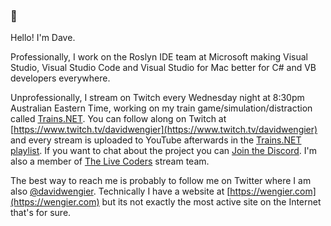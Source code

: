 ### 👋

Hello! I'm Dave.

Professionally, I work on the Roslyn IDE team at Microsoft making Visual Studio, Visual Studio Code and Visual Studio for Mac better for C# and VB developers everywhere.

Unprofessionally, I stream on Twitch every Wednesday night at 8:30pm Australian Eastern Time, working on my train game/simulation/distraction called [Trains.NET](https://github.com/davidwengier/Trains.NET). You can follow along on Twitch at [https://www.twitch.tv/davidwengier](https://www.twitch.tv/davidwengier) and every stream is uploaded to YouTube afterwards in the [Trains.NET playlist](https://bit.ly/trains-net-videos). If you want to chat about the project you can [Join the Discord](https://discord.gg/Z2WvKkq). I'm also a member of [The Live Coders](https://livecoders.dev/) stream team.

The best way to reach me is probably to follow me on Twitter where I am also [@davidwengier](https://twitter.com/davidwengier). Technically I have a website at [https://wengier.com](https://wengier.com) but its not exactly the most active site on the Internet that's for sure.

